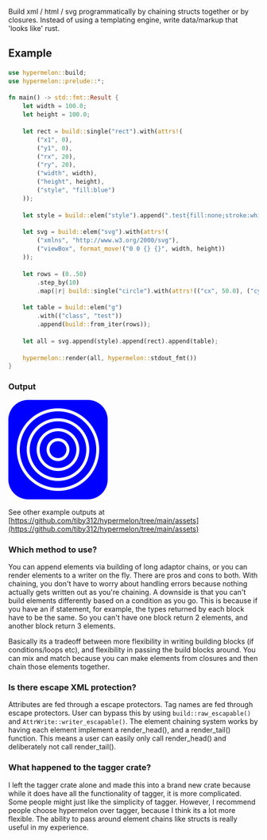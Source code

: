 Build xml / html / svg programmatically by chaining structs together or by closures. Instead of using a templating engine, write data/markup that 'looks like' rust. 


## Example

```rust
use hypermelon::build;
use hypermelon::prelude::*;

fn main() -> std::fmt::Result {
    let width = 100.0;
    let height = 100.0;

    let rect = build::single("rect").with(attrs!(
        ("x1", 0),
        ("y1", 0),
        ("rx", 20),
        ("ry", 20),
        ("width", width),
        ("height", height),
        ("style", "fill:blue")
    ));

    let style = build::elem("style").append(".test{fill:none;stroke:white;stroke-width:3}");

    let svg = build::elem("svg").with(attrs!(
        ("xmlns", "http://www.w3.org/2000/svg"),
        ("viewBox", format_move!("0 0 {} {}", width, height))
    ));

    let rows = (0..50)
        .step_by(10)
        .map(|r| build::single("circle").with(attrs!(("cx", 50.0), ("cy", 50.0), ("r", r))));

    let table = build::elem("g")
        .with(("class", "test"))
        .append(build::from_iter(rows));

    let all = svg.append(style).append(rect).append(table);

    hypermelon::render(all, hypermelon::stdout_fmt())
}
```

### Output

<img src="./assets/svg_example.svg" alt="demo">


See other example outputs at [https://github.com/tiby312/hypermelon/tree/main/assets](https://github.com/tiby312/hypermelon/tree/main/assets)





### Which method to use?

You can append elements via building of long adaptor chains, or you can render
elements to a writer on the fly. There are pros and cons to both. With chaining,
you don't have to worry about handling errors because nothing actually gets written out
as you're chaining. A downside is that you can't build elements differently based on a condition
as you go. This is because if you have an if statement, for example, the types returned by each block have to be the same.
So you can't have one block return 2 elements, and another block return 3 elements.

Basically its a tradeoff between more flexibility in writing building blocks (if conditions/loops etc), and flexibility in passing
the build blocks around. You can mix and match because you can make elements from closures and then chain those elements together.


### Is there escape XML protection?

Attributes are fed through a escape protectors. Tag names are fed through escape protectors. User can bypass this by using `build::raw_escapable()` and `AttrWrite::writer_escapable()`. The element chaining system works by having each element implement a render_head(), and a render_tail() function. This means a user can easily only call render_head() and deliberately not call render_tail().


### What happened to the tagger crate?

I left the tagger crate alone and made this into a brand new crate because while it does have all
the functionality of tagger, it is more complicated. Some people might just like the simplicity of tagger. However, I recommend people choose hypermelon over tagger, because I think its a lot more flexible. The ability to pass around element chains like structs is really useful in my experience.
